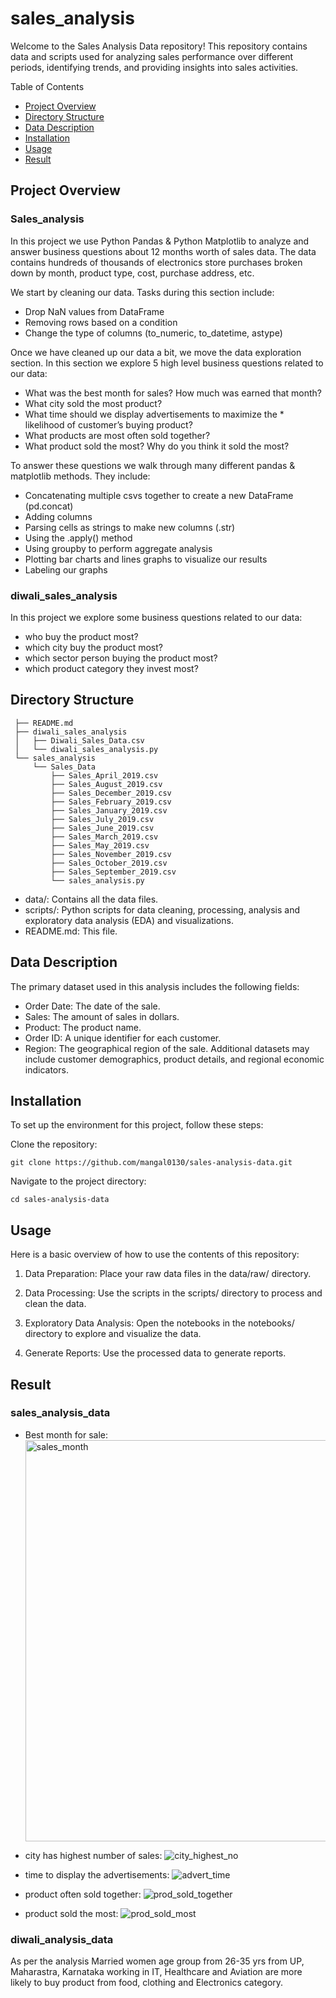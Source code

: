 # sales_analysis

Welcome to the Sales Analysis Data repository! This repository contains data and scripts used for analyzing sales performance over different periods, identifying trends, and providing insights into sales activities.

Table of Contents

- [Project Overview](#project-overview)
- [Directory Structure](#directory-structure)
- [Data Description](#data-description)
- [Installation](#installation)
- [Usage](#usage)
- [Result](#result)

## Project Overview

### Sales_analysis

In this project we use Python Pandas & Python Matplotlib to analyze and answer business questions about 12 months worth of sales data. The data contains hundreds of thousands of electronics store purchases broken down by month, product type, cost, purchase address, etc.

We start by cleaning our data. Tasks during this section include:

- Drop NaN values from DataFrame
- Removing rows based on a condition
- Change the type of columns (to_numeric, to_datetime, astype)

Once we have cleaned up our data a bit, we move the data exploration section. In this section we explore 5 high level business questions related to our data:

- What was the best month for sales? How much was earned that month?
- What city sold the most product?
- What time should we display advertisements to maximize the \* likelihood of customer’s buying product?
- What products are most often sold together?
- What product sold the most? Why do you think it sold the most?

To answer these questions we walk through many different pandas & matplotlib methods. They include:

- Concatenating multiple csvs together to create a new DataFrame (pd.concat)
- Adding columns
- Parsing cells as strings to make new columns (.str)
- Using the .apply() method
- Using groupby to perform aggregate analysis
- Plotting bar charts and lines graphs to visualize our results
- Labeling our graphs

### diwali_sales_analysis

In this project we explore some business questions related to our data:

- who buy the product most?
- which city buy the product most?
- which sector person buying the product most?
- which product category they invest most?

## Directory Structure

```
 ├── README.md
 ├── diwali_sales_analysis
 │   ├── Diwali_Sales_Data.csv
 │   └── diwali_sales_analysis.py
 └── sales_analysis
     └── Sales_Data
         ├── Sales_April_2019.csv
         ├── Sales_August_2019.csv
         ├── Sales_December_2019.csv
         ├── Sales_February_2019.csv
         ├── Sales_January_2019.csv
         ├── Sales_July_2019.csv
         ├── Sales_June_2019.csv
         ├── Sales_March_2019.csv
         ├── Sales_May_2019.csv
         ├── Sales_November_2019.csv
         ├── Sales_October_2019.csv
         ├── Sales_September_2019.csv
         └── sales_analysis.py
```

- data/: Contains all the data files.
- scripts/: Python scripts for data cleaning, processing, analysis and exploratory data analysis (EDA) and visualizations.
- README.md: This file.

## Data Description

The primary dataset used in this analysis includes the following fields:

- Order Date: The date of the sale.
- Sales: The amount of sales in dollars.
- Product: The product name.
- Order ID: A unique identifier for each customer.
- Region: The geographical region of the sale.
  Additional datasets may include customer demographics, product details, and regional economic indicators.

## Installation

To set up the environment for this project, follow these steps:

Clone the repository:

```
git clone https://github.com/mangal0130/sales-analysis-data.git
```

Navigate to the project directory:

```
cd sales-analysis-data
```

## Usage

Here is a basic overview of how to use the contents of this repository:

1. Data Preparation: Place your raw data files in the data/raw/ directory.

2. Data Processing: Use the scripts in the scripts/ directory to process and clean the data.

3. Exploratory Data Analysis: Open the notebooks in the notebooks/ directory to explore and visualize the data.

4. Generate Reports: Use the processed data to generate reports.

## Result

### sales_analysis_data

- Best month for sale:
  <img width="642" alt="sales_month" src="https://github.com/ayushi0130/sales_analysis/assets/128896031/07d2dee0-5480-44ba-9892-ff7e810bc3c2">

- city has highest number of sales:
  ![city_highest_no](https://github.com/ayushi0130/sales_analysis/assets/128896031/b9a6cd60-8790-48f6-85e9-49811596e012)

- time to display the advertisements:
  ![advert_time](https://github.com/ayushi0130/sales_analysis/assets/128896031/0c7f4c1d-3375-4953-b29e-16ae83bc2fe2)

- product often sold together:
  ![prod_sold_together](https://github.com/ayushi0130/sales_analysis/assets/128896031/b0bd0f10-d2bd-48ba-97f9-46d924c9f573)

- product sold the most:
  ![prod_sold_most](https://github.com/ayushi0130/sales_analysis/assets/128896031/db616e8a-bb60-404d-908b-71ea22967054)

### diwali_analysis_data

As per the analysis Married women age group from 26-35 yrs from UP, Maharastra, Karnataka working in IT, Healthcare and Aviation are more likely to buy product from food, clothing and Electronics category.
